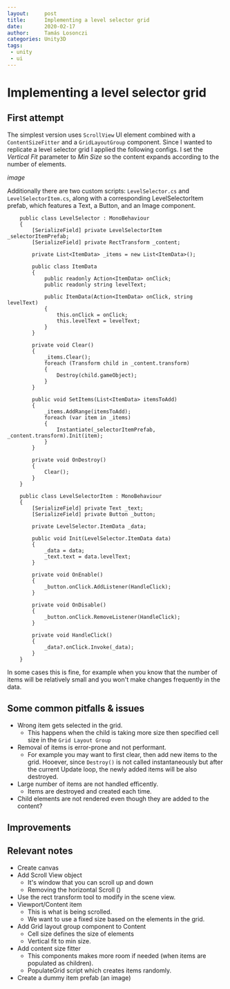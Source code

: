 ```yaml
---
layout:     post
title:      Implementing a level selector grid
date:       2020-02-17
author:     Tamás Losonczi
categories: Unity3D
tags:
 - unity
 - ui
---
```


# Implementing a level selector grid

## First attempt
The simplest version uses `ScrollView` UI element combined with a `ContentSizeFitter` and a `GridLayoutGroup` component. 
Since I wanted to replicate a level selector grid I applied the following configs.
I set the _Vertical Fit_ parameter to _Min Size_ so the content expands according to the number of elements.

_image_

Additionally there are two custom scripts: `LevelSelector.cs` and `LevelSelectorItem.cs`, along with a corresponding LevelSelectorItem prefab, which features a Text, a Button, and an Image component.

```
    public class LevelSelector : MonoBehaviour
    {
        [SerializeField] private LevelSelectorItem _selectorItemPrefab;
        [SerializeField] private RectTransform _content;

        private List<ItemData> _items = new List<ItemData>();

        public class ItemData
        {
            public readonly Action<ItemData> onClick;
            public readonly string levelText;

            public ItemData(Action<ItemData> onClick, string levelText)
            {
                this.onClick = onClick;
                this.levelText = levelText;
            }
        }

        private void Clear()
        {
            _items.Clear();
            foreach (Transform child in _content.transform)
            {
                Destroy(child.gameObject);
            }
        }

        public void SetItems(List<ItemData> itemsToAdd)
        {
            _items.AddRange(itemsToAdd);
            foreach (var item in _items)
            {
                Instantiate(_selectorItemPrefab, _content.transform).Init(item);
            }
        }

        private void OnDestroy()
        {
            Clear();
        }
    }
```

```
    public class LevelSelectorItem : MonoBehaviour
    {
        [SerializeField] private Text _text;
        [SerializeField] private Button _button;
        
        private LevelSelector.ItemData _data;
                
        public void Init(LevelSelector.ItemData data)
        {
            _data = data;
            _text.text = data.levelText;
        }

        private void OnEnable()
        {
            _button.onClick.AddListener(HandleClick);
        }

        private void OnDisable()
        {
            _button.onClick.RemoveListener(HandleClick);
        }

        private void HandleClick()
        {
            _data?.onClick.Invoke(_data);
        }
    }
```

In some cases this is fine, for example when you know that the number of items will be relatively small and you won't make changes frequently in the data.

## Some common pitfalls & issues
- Wrong item gets selected in the grid.
  - This happens when the child is taking more size then specified cell size in the `Grid Layout Group`
- Removal of items is error-prone and not performant.
  - For example you may want to first clear, then add new items to the grid. Hooever, since `Destroy()` is not called instantaneously but after the current Update loop, the newly added items will be also destroyed.
- Large number of items are not handled efficently.
  - Items are destroyed and created each time.
- Child elements are not rendered even though they are added to the content?

## Improvements

## Relevant notes
- Create canvas
- Add Scroll View object
  - It's window that you can scroll up and down
  - Removing the horizontal Scroll ()
- Use the rect transform tool to modify in the scene view.
- Viewport/Content item
  - This is what is being scrolled.
  - We want to use a fixed size based on the elements in the grid.
- Add Grid layout group component to Content
  - Cell size defines the size of elements
  - Vertical fit to min size.
- Add content size fitter
  - This components makes more room if needed (when items are populated as children).
  - PopulateGrid script which creates items randomly.
- Create a dummy item prefab (an image)
